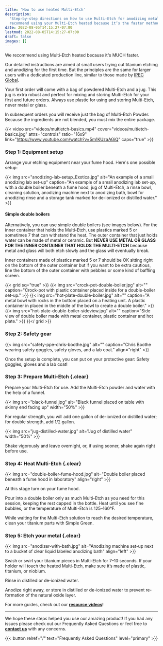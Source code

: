 ```yaml
---
title: 'How to use heated Multi-Etch'
description:
  'Step-by-step directions on how to use Multi-Etch for anodizing metals. We
  recommend using your Multi-Etch heated because it’s the faster method.'
date: 2022-08-05T14:15:27-07:00
lastmod: 2022-08-05T14:15:27-07:00
draft: false
images: []
---
```


We recommend using Multi-Etch heated because it's MUCH faster.

Our detailed instructions are aimed at small users trying out titanium etching
and anodizing for the first time. But the principles are the same for larger
users with a dedicated production line, similar to those made by
[IPEC Global](http://ipecglobal.com).

Your first order will come with a bag of powdered Multi-Etch and a jug. This jug
is extra robust and perfect for mixing and storing Multi-Etch for your first and
future orders. Always use plastic for using and storing Multi-Etch, never metal
or glass.

In subsequent orders you will receive just the bag of Multi-Etch Powder. Because
the ingredients are not blended, you must mix the entire package.

{{< video src="videos/multietch-basics.mp4" cover="videos/multietch-basics.jpg" attrs="controls" ratio="16x9" link="https://www.youtube.com/watch?v=5m1KUzaAGiQ" caps="true" >}}

### Step 1: Equipment setup

Arrange your etching equipment near your fume hood. Here's one possible setup:

{{< img src="anodizing-lab-setup_Exotica.jpg" alt="An example of a small anodizing lab set-up" caption="An example of a small anodizing lab set-up, with a double boiler beneath a fume hood, jug of Multi-Etch, a rinse bowl, cleaning solution, anodizing machine next to anodizing bath, bowl for anodizing rinse and a storage tank marked for de-ionized or distilled water." >}}

#### Simple double boilers

Alternatively, you can use simple double boilers (see images below). For the
inner container that holds the Multi-Etch, use plastics marked 5 or sometimes 7
that can withstand the heat. The outer container that just holds water can be
made of metal or ceramic. But **NEVER USE METAL OR GLASS FOR THE INNER CONTAINER
THAT HOLDS THE MULTI-ETCH** because metal and glass will both etch slowly and
the glass will eventually break.

Inner containers made of plastics marked 5 or 7 should be OK sitting right on
the bottom of the outer container but if you want to be extra cautious, line the
bottom of the outer container with pebbles or some kind of baffling screen.

{{< grid sq="true" >}}
{{< img src="crock-pot-double-boiler.jpg" alt="" caption="Crock-pot with plastic container placed inside for a double-boiler set-up." >}}
{{< img src="hot-plate-double-boiler.jpg" alt="" caption="A metal bowl with rocks in the bottom placed on a heating unit. A plastic container in placed in the middle of the bowl to create a double boiler." >}}
{{< img src="hot-plate-double-boiler-sideview.jpg" alt="" caption="Side view of double boiler made with metal container, plastic container and hot plate." >}}
{{</ grid >}}

### Step 2: Safety gear

{{< img src="safety-ppe-chris-boothe.jpg" alt="" caption="Chris Boothe wearing safety goggles, safety gloves, and a lab coat." align="right" >}}

Once the setup is complete, you can put on your protective gear: Safety goggles,
gloves and a lab coat!

### Step 3: Prepare Multi-Etch {.clear}

Prepare your Multi-Etch for use. Add the Multi-Etch powder and water with the
help of a funnel.

{{< img src="black-funnel.jpg" alt="Black funnel placed on table with skinny end facing up" width="50%" >}}

For regular strength, you will add one gallon of de-ionized or distilled water;
for double strength, add 1/2 gallon.

{{< img src="jug-distilled-water.jpg" alt="Jug of distilled water" width="50%" >}}

Shake vigorously and leave overnight, or, if using sooner, shake again right
before use.

### Step 4: Heat Multi-Etch {.clear}

{{< img src="double-boiler-fume-hood.jpg" alt="Double boiler placed beneath a fume hood in laboratory" align="right" >}}

At this stage turn on your fume hood.

Pour into a double boiler only as much Multi-Etch as you need for this session,
keeping the rest capped in the bottle. Heat until you see fine bubbles, or the
temperature of Multi-Etch is 125–160°F.

While waiting for the Multi-Etch solution to reach the desired temperature,
clean your titanium parts with Simple Green.

### Step 5: Etch your metal {.clear}

{{< img src="anodizer-with-bath.jpg" alt="Anodizing machine set-up next to a bucket of clear liquid labeled anodizing bath" align="left" >}}

Swish or swirl your titanium pieces in Multi-Etch for 7–10 seconds. If your
holder will touch the heated Multi-Etch, make sure it’s made of plastic,
titanium, or niobium.

Rinse in distilled or de-ionized water.

Anodize right away, or store in distilled or de-ionized water to prevent
re-formation of the natural oxide layer.

For more guides, check out our
[**resource videos**](/how-to-use/videos-resources/)!

---

We hope these steps helped you use our amazing product! If you had any issues
please check out our Frequently Asked Questions or feel free to
**[contact us](/contact)** with any concerns.

{{< button relref="/" text="Frequently Asked Questions" level="primary" >}}
